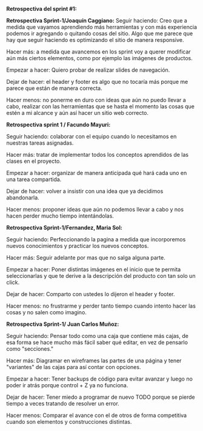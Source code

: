 **Retrospectiva del sprint #1:**

**Retrospectiva Sprint-1/Joaquín Caggiano:**
Seguir haciendo: Creo que a medida que vayamos aprendiendo más herramientas y con más experiencia podemos ir agregando o quitando cosas del sitio. Algo que me parece que hay que seguir haciendo es optimizando el sitio de manera responsive.

Hacer más: a medida que avancemos en los sprint voy a querer modificar aún más ciertos elementos, como por ejemplo las imágenes de productos.

Empezar a hacer: Quiero probar de realizar slides de navegación.

Dejar de hacer: el header y footer es algo que no tocaría más porque me parece que están de manera correcta.

Hacer menos: no ponerme en duro con ideas que aún no puedo llevar a cabo, realizar con las herramientas que se hasta el momento las cosas que estén a mi alcance y aún así hacer un sitio web correcto.

**Retrospectiva sprint 1 / Facundo Mayuri:**

Seguir haciendo: colaborar con el equipo cuando lo necesitamos en nuestras tareas asignadas.

Hacer más: tratar de implementar todos los conceptos aprendidos de las clases en el proyecto.

Empezar a hacer: organizar de manera anticipada qué hará cada uno en una tarea compartida.

Dejar de hacer: volver a insistir con una idea que ya decidimos abandonarla.

Hacer menos: proponer ideas que aún no podemos llevar a cabo y nos hacen perder mucho tiempo intentándolas.

**Retrospectiva Sprint-1/Fernandez, Maria Sol:**

Seguir haciendo: Perfeccionando la pagina a medida que incorporemos nuevos conocimientos y practicar los nuevos conceptos.

Hacer más: Seguir adelante por mas que no salga alguna parte.

Empezar a hacer: Poner distintas imágenes en el inicio que te permita seleccionarlas y que te derive a la descripción del producto con tan solo un click.

Dejar de hacer: Comparto con ustedes lo dijeron el header y footer.

Hacer menos: no frustrarme y perder tanto tiempo cuando intento hacer las cosas y no salen como imagino.

**Retrospectiva Sprint-1/ Juan Carlos Muñoz:**

Seguir haciendo: Pensar todo como una caja que contiene más cajas, de esa forma se hace mucho más fácil saber qué editar, en vez de pensarlo como "secciones."

Hacer más: Diagramar en wireframes las partes de una página y tener "variantes" de las cajas para así contar con opciones.

Empezar a hacer: Tener backups de código para evitar avanzar y luego no poder ir atrás porque control + Z ya no funciona.

Dejar de hacer: Tener miedo a programar de nuevo TODO porque se pierde tiempo a veces tratando de resolver un error.

Hacer menos: Comparar el avance con el de otros de forma competitiva cuando son elementos y construcciones distintas.
